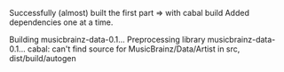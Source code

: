Successfully (almost) built the first part => with cabal build
Added dependencies one at a time.

Building musicbrainz-data-0.1...
Preprocessing library musicbrainz-data-0.1...
cabal: can't find source for MusicBrainz/Data/Artist in src,
dist/build/autogen



